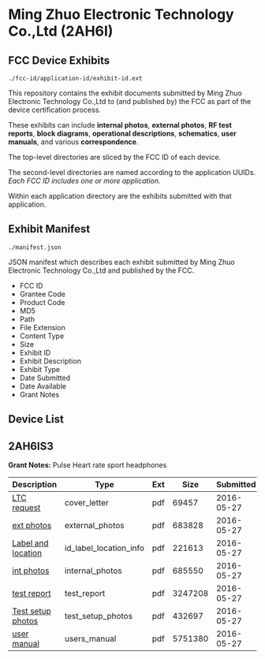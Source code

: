 # Ming Zhuo Electronic Technology Co.,Ltd (2AH6I)
## FCC Device Exhibits

```
./fcc-id/application-id/exhibit-id.ext
```

This repository contains the exhibit documents submitted by Ming Zhuo Electronic Technology Co.,Ltd to (and published by) the FCC as part of the device certification process.

These exhibits can include **internal photos**, **external photos**, **RF test reports**, **block diagrams**, **operational descriptions**, **schematics**, **user manuals**, and various **correspondence**.

The top-level directories are sliced by the FCC ID of each device.

The second-level directories are named according to the application UUIDs. *Each FCC ID includes one or more application.*

Within each application directory are the exhibits submitted with that application. 

## Exhibit Manifest

```
./manifest.json
```

JSON manifest which describes each exhibit submitted by Ming Zhuo Electronic Technology Co.,Ltd and published by the FCC.

- FCC ID
- Grantee Code
- Product Code
- MD5
- Path
- File Extension
- Content Type
- Size
- Exhibit ID
- Exhibit Description
- Exhibit Type
- Date Submitted
- Date Available
- Grant Notes

## Device List
## 2AH6IS3
**Grant Notes:** Pulse Heart rate sport headphones

| Description | Type | Ext | Size | Submitted | Available |
| ----------- | ---- | --- | ---- | --------- | --------- |
| [LTC request](2AH6IS3/869f0aed2b675df806b0c919934d4cb3/3003874.pdf) | cover_letter | pdf | 69457 | 2016-05-27 | 2016-05-27 |
| [ext photos](2AH6IS3/869f0aed2b675df806b0c919934d4cb3/3003875.pdf) | external_photos | pdf | 683828 | 2016-05-27 | 2016-05-27 |
| [Label and location](2AH6IS3/869f0aed2b675df806b0c919934d4cb3/3003876.pdf) | id_label_location_info | pdf | 221613 | 2016-05-27 | 2016-05-27 |
| [int photos](2AH6IS3/869f0aed2b675df806b0c919934d4cb3/3003878.pdf) | internal_photos | pdf | 685550 | 2016-05-27 | 2016-05-27 |
| [test report](2AH6IS3/869f0aed2b675df806b0c919934d4cb3/3003877.pdf) | test_report | pdf | 3247208 | 2016-05-27 | 2016-05-27 |
| [Test setup photos](2AH6IS3/869f0aed2b675df806b0c919934d4cb3/3003879.pdf) | test_setup_photos | pdf | 432697 | 2016-05-27 | 2016-05-27 |
| [user manual](2AH6IS3/869f0aed2b675df806b0c919934d4cb3/3003880.pdf) | users_manual | pdf | 5751380 | 2016-05-27 | 2016-05-27 |
